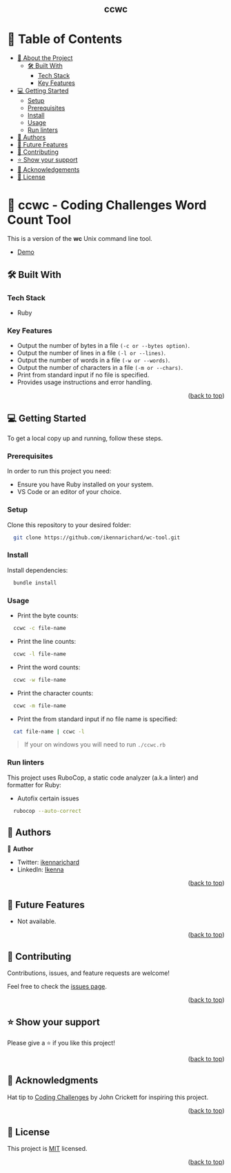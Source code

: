 <a name="readme-top"></a>

<div align="center">

  <h2><b>ccwc</b></h2>

</div>

<!-- TABLE OF CONTENTS -->

# 📗 Table of Contents

- [📖 About the Project](#about-project)
  - [🛠 Built With](#built-with)
    - [Tech Stack](#tech-stack)
    - [Key Features](#key-features)
- [💻 Getting Started](#getting-started)
  - [Setup](#setup)
  - [Prerequisites](#prerequisites)
  - [Install](#install)
  - [Usage](#usage)
  - [Run linters](#run-linters)
- [👥 Authors](#authors)
- [🔭 Future Features](#future-features)
- [🤝 Contributing](#contributing)
- [⭐️ Show your support](#support)
- [🙏 Acknowledgements](#acknowledgements)
- [📝 License](#license)

<!-- PROJECT DESCRIPTION -->

# 📖 ccwc - Coding Challenges Word Count Tool <a name="about-project"></a>

  This is a version of the  **wc** Unix command line tool.
  - [Demo](https://www.loom.com/share/d198b9d0e71d472c85e0b923937acd4d?sid=c491fe83-9040-4b6f-bc98-569db2382ee3)

## 🛠 Built With <a name="built-with"></a>

### Tech Stack <a name="tech-stack"></a>

- Ruby

<!-- Features -->

### Key Features <a name="key-features"></a>

- Output the number of bytes in a file `(-c or --bytes option)`.
- Output the number of lines in a file `(-l or --lines)`.
- Output the number of words in a file `(-w or --words)`.
- Output the number of characters in a file `(-m or --chars)`.
- Print from standard input if no file is specified.
- Provides usage instructions and error handling.

<p align="right">(<a href="#readme-top">back to top</a>)</p>

<!-- GETTING STARTED -->

## 💻 Getting Started <a name="getting-started"></a>

To get a local copy up and running, follow these steps.

### Prerequisites

In order to run this project you need:

- Ensure you have Ruby installed on your system.
- VS Code or an editor of your choice.

### Setup

Clone this repository to your desired folder:

```sh
  git clone https://github.com/ikennarichard/wc-tool.git
```

### Install

Install dependencies:

```sh
  bundle install
```

### Usage

- Print the byte counts:

```sh
  ccwc -c file-name
```

- Print the line counts:

```sh
  ccwc -l file-name
```

- Print the word counts:

```sh
  ccwc -w file-name
```

- Print the character counts:

```sh
  ccwc -m file-name
```

- Print the from standard input if no file name is specified:

```sh
  cat file-name | ccwc -l
```

> If your on windows you will need to run `./ccwc.rb`

### Run linters

This project uses RuboCop, a static code analyzer (a.k.a linter) and formatter for Ruby:

- Autofix certain issues

```sh
  rubocop --auto-correct
```

<!-- AUTHORS -->

## 👥 Authors <a name="authors"></a>

👤 **Author**

- Twitter: [ikennarichard](https://twitter.com/ikennarichard_)
- LinkedIn: [Ikenna](https://linkedin.com/in/ikenna-richard)

<p align="right">(<a href="#readme-top">back to top</a>)</p>

<!-- FUTURE FEATURES -->

## 🔭 Future Features <a name="future-features"></a>

- Not available.

<p align="right">(<a href="#readme-top">back to top</a>)</p>

<!-- CONTRIBUTING -->

## 🤝 Contributing <a name="contributing"></a>

Contributions, issues, and feature requests are welcome!

Feel free to check the [issues page](https://github.com/ikennarichard/wc-tool/issues).

<p align="right">(<a href="#readme-top">back to top</a>)</p>

<!-- SUPPORT -->

## ⭐️ Show your support <a name="support"></a>

Please give a ⭐️ if you like this project!

<p align="right">(<a href="#readme-top">back to top</a>)</p>

<!-- ACKNOWLEDGEMENTS -->

## 🙏 Acknowledgments <a name="acknowledgements"></a>

Hat tip to [Coding Challenges](https://codingchallenges.fyi) by John Crickett for inspiring this project.

<p align="right">(<a href="#readme-top">back to top</a>)</p>

<!-- LICENSE -->

## 📝 License <a name="license"></a>

This project is [MIT](https://github.com/ikennarichard/wc-tool/blob/main/LICENSE) licensed.

<p align="right">(<a href="#readme-top">back to top</a>)</p>

